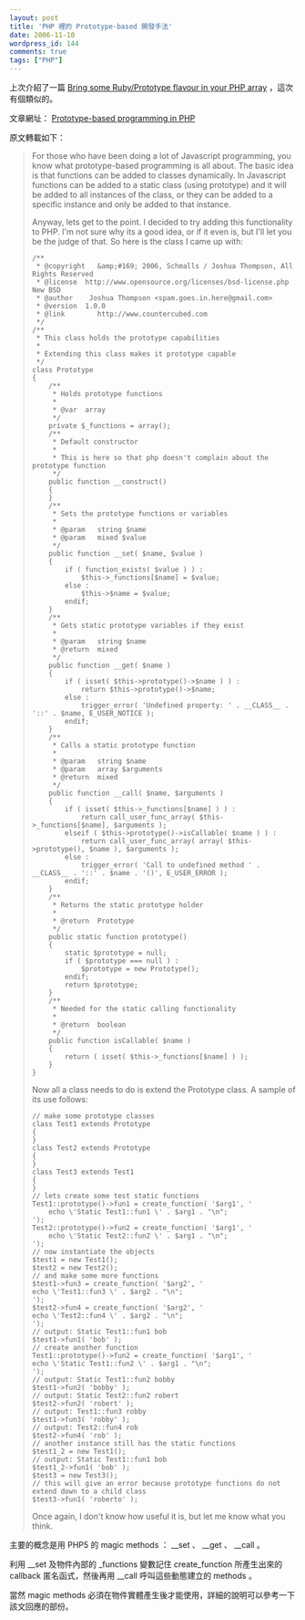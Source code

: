 ```yaml
---
layout: post
title: 'PHP 裡的 Prototype-based 開發手法'
date: 2006-11-10
wordpress_id: 144
comments: true
tags: ["PHP"]
---
```


上次介紹了一篇 [Bring some Ruby/Prototype flavour in your PHP array](http://hasin.wordpress.com/2006/10/17/bring-some-rubyprototype-flavour-in-your-php-array/)  ，這次有個類似的。

文章網址： [Prototype-based programming in PHP](http://personal.schmalls.com/2006/11/06/prototype-based-programming-in-php/)

<!--more-->

原文轉載如下：
<blockquote>

For those who have been doing a lot of Javascript programming, you know what prototype-based programming is all about. The basic idea is that functions can be added to classes dynamically. In Javascript functions can be added to a static class (using prototype) and it will be added to all instances of the class, or they can be added to a specific instance and only be added to that instance.

Anyway, lets get to the point. I decided to try adding this functionality to PHP. I'm not sure why its a good idea, or if it even is, but I'll let you be the judge of that. So here is the class I came up with:

```
/**
 * @copyright   &amp;#169; 2006, Schmalls / Joshua Thompson, All Rights Reserved
 * @license	 http://www.opensource.org/licenses/bsd-license.php New BSD
 * @author	  Joshua Thompson <spam.goes.in.here@gmail.com>
 * @version	 1.0.0
 * @link		http://www.countercubed.com
 */
/**
 * This class holds the prototype capabilities
 *
 * Extending this class makes it prototype capable
 */
class Prototype
{
    /**
     * Holds prototype functions
     *
     * @var  array
     */
    private $_functions = array();
    /**
     * Default constructor
     *
     * This is here so that php doesn't complain about the prototype function
     */
    public function __construct()
    {
    }
    /**
     * Sets the prototype functions or variables
     *
     * @param   string $name
     * @param   mixed $value
     */
    public function __set( $name, $value )
    {
        if ( function_exists( $value ) ) :
            $this->_functions[$name] = $value;
        else :
            $this->$name = $value;
        endif;
    }
    /**
     * Gets static prototype variables if they exist
     *
     * @param   string $name
     * @return  mixed
     */
    public function __get( $name )
    {
        if ( isset( $this->prototype()->$name ) ) :
            return $this->prototype()->$name;
        else :
            trigger_error( 'Undefined property: ' . __CLASS__ . '::' . $name, E_USER_NOTICE );
        endif;
    }
    /**
     * Calls a static prototype function
     *
     * @param   string $name
     * @param   array $arguments
     * @return  mixed
     */
    public function __call( $name, $arguments )
    {
        if ( isset( $this->_functions[$name] ) ) :
            return call_user_func_array( $this->_functions[$name], $arguments );
        elseif ( $this->prototype()->isCallable( $name ) ) :
            return call_user_func_array( array( $this->prototype(), $name ), $arguments );
        else :
            trigger_error( 'Call to undefined method ' . __CLASS__ . '::' . $name . '()', E_USER_ERROR );
        endif;
    }
    /**
     * Returns the static prototype holder
     *
     * @return  Prototype
     */
    public static function prototype()
    {
        static $prototype = null;
        if ( $prototype === null ) :
            $prototype = new Prototype();
        endif;
        return $prototype;
    }
    /**
     * Needed for the static calling functionality
     *
     * @return  boolean
     */
    public function isCallable( $name )
    {
        return ( isset( $this->_functions[$name] ) );
    }
}

```

Now all a class needs to do is extend the Prototype class. A sample of its use follows:

```
// make some prototype classes
class Test1 extends Prototype
{
}
class Test2 extends Prototype
{
}
class Test3 extends Test1
{
}
// lets create some test static functions
Test1::prototype()->fun1 = create_function( '$arg1', '
    echo \'Static Test1::fun1 \' . $arg1 . "\n";
');
Test2::prototype()->fun2 = create_function( '$arg1', '
    echo \'Static Test2::fun2 \' . $arg1 . "\n";
');
// now instantiate the objects
$test1 = new Test1();
$test2 = new Test2();
// and make some more functions
$test1->fun3 = create_function( '$arg2', '
echo \'Test1::fun3 \' . $arg2 . "\n";
');
$test2->fun4 = create_function( '$arg2', '
echo \'Test2::fun4 \' . $arg2 . "\n";
');
// output: Static Test1::fun1 bob
$test1->fun1( 'bob' );
// create another function
Test1::prototype()->fun2 = create_function( '$arg1', '
echo \'Static Test1::fun2 \' . $arg1 . "\n";
');
// output: Static Test1::fun2 bobby
$test1->fun2( 'bobby' );
// output: Static Test2::fun2 robert
$test2->fun2( 'robert' );
// output: Test1::fun3 robby
$test1->fun3( 'robby' );
// output: Test2::fun4 rob
$test2->fun4( 'rob' );
// another instance still has the static functions
$test1_2 = new Test1();
// output: Static Test1::fun1 bob
$test1_2->fun1( 'bob' );
$test3 = new Test3();
// this will give an error because prototype functions do not extend down to a child class
$test3->fun1( 'roberto' );

```

Once again, I don't know how useful it is, but let me know what you think.
</blockquote>

主要的概念是用 PHP5 的 magic methods ： __set 、 __get 、 __call 。 

利用 __set 及物件內部的 _functions 變數記住 create_function 所產生出來的 callback 匿名函式，然後再用 __call 呼叫這些動態建立的 methods 。 

當然 magic methods 必須在物件實體產生後才能使用，詳細的說明可以參考一下該文回應的部份。 
